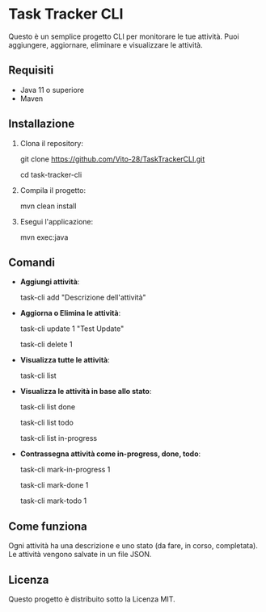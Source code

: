 
# Task Tracker CLI

Questo è un semplice progetto CLI per monitorare le tue attività. Puoi aggiungere, aggiornare, eliminare e visualizzare le attività.

## Requisiti

- Java 11 o superiore
- Maven

## Installazione

1. Clona il repository:

   git clone https://github.com/Vito-28/TaskTrackerCLI.git
   
   cd task-tracker-cli

2. Compila il progetto:

   mvn clean install

3. Esegui l'applicazione:

   mvn exec:java

## Comandi

- **Aggiungi attività**:

  task-cli add "Descrizione dell'attività"
  
- **Aggiorna o Elimina le attività**:

  task-cli update 1 "Test Update"
  
  task-cli delete 1

- **Visualizza tutte le attività**:

  task-cli list
  
- **Visualizza le attività in base allo stato**:

  task-cli list done
  
  task-cli list todo
  
  task-cli list in-progress

- **Contrassegna attività come in-progress, done, todo**:

  task-cli mark-in-progress 1
  
  task-cli mark-done 1
  
  task-cli mark-todo 1

## Come funziona

Ogni attività ha una descrizione e uno stato (da fare, in corso, completata). Le attività vengono salvate in un file JSON.

## Licenza

Questo progetto è distribuito sotto la Licenza MIT.
